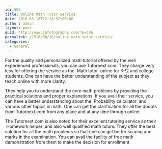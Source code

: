 ```yaml
---
id: 596
title: Online Math Tutor Service
date: 2010-08-18T12:28:37+00:00
author: admin
layout: post
guid: http://www.jafotography.com/?p=596
permalink: /2010/08/18/online-math-tutor-service/
categories:
  - General
---
```

For the quality and personalized math tutorial offered by the well experienced professionals, you can use Tutornext.com. They charge very less for offering the service as the &nbsp;Math tutor&nbsp; online for K-!2 and college students. One can have the better understanding of the subject as they teach online with more clarity.

They help you to understand the core math problems by providing the practical solutions and proper explanations. If you avail their service, you can have a better understanding about the &nbsp;Probability calculator&nbsp; and various other topics in math. One can get the clarification for all the doubts from Tutornext.com from any place and at any time through online.

The Tutornext.com is also noted for their excellent tutoring service as their &nbsp;Homework helper&nbsp; and also well qualified math tutors. They offer the best solution for all the math problems so that one can get better scoring and marks in the examination. You can avail the facility of free math demonstration from them to make the decision for enrollment.